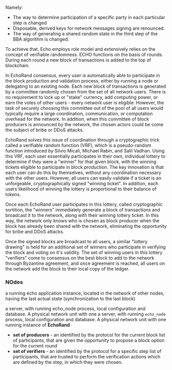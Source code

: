 Namely:

- The way to determine participation of a specific party in each particular step is changed
- Disposable, derived keys for network messages signing are renounced.
- The way of generating a shared random state in the third step of the BBA algorithm is changed.

To achieve that, Echo employs role model and extensively relies on the concept of verifiable randomness. ECHO functions on the basis of rounds. During each round a new block of transactions is added to the top of blockchain.

In EchoRand consensus, every user is automatically able to participate in the block production and validation process, either by running a node or delegating to an existing node. Each new block of transactions is generated by a committee randomly chosen from the set of all network users. There is no requirement to lock up or "stake" currency, add computing power, or earn the votes of other users - every network user is eligible. However, the task of securely choosing this committee out of the pool of all users would typically require a large coordination, communication, or computation overhead for the network. In addition, when this committee of block producers is announced by the network, the chosen actors could be come the subject of bribe or DDoS attacks.

EchoRand solves this issue of coordination through a cryptographic trick called a verifiable random function (VRF), which is a pseudo-random function introduced by Silvio Micali, Michael Rabin, and Salil Vadhan. Using this VRF, each user essentially participates in their own, individual lottery to determine if they were a "winner" for that given block, with the winning tickets eligible to participate in block production. The key innovation is that each user can do this by themselves, without any coordination necessary with the other users. However, all users can easily validate if a ticket is an unforgeable, cryptographically signed "winning ticket". In addition, each users likelihood of winning the lottery is proportional to their balance of tokens.

Once each EchoRand user participates in this lottery, called cryptographic sortition, the "winners" immediately generate a block of transactions and broadcast it to the network, along with their winning lottery ticket. In this way, the network only knows who is chosen as block producer when the block has already been shared with the network, eliminating the opportunity for bribe and DDoS attacks.

Once the signed blocks are broadcast to all users, a similar "lottery drawing" is held for an additional set of winners who participate in verifying the block and voting on it's validity. The set of winning users in this lottery "verifiers" come to consensus on the best block to add to the network through Byzantine agreement, and once agreement is reached, all users on the network add the block to their local copy of the ledger.

### NOdes

a running echo application instance, located in the network of other nodes, having the last actual state (synchronization to the last block)

a server, with running echo_node process, local configuration and database. A physical network unit with one a server, with running `echo_node` process, local configuration and database. A physical network unit with one running instance of **EchoRand**

- **set of producers** - an identified by the protocol for the current block list of participants, that are given the opportunity to propose a block option for the current round
- **set of verifiers** - an identified by the protocol for a specific step list of participants, that are trusted to perform the verification actions which are defined by the step, in which they were chosen.
